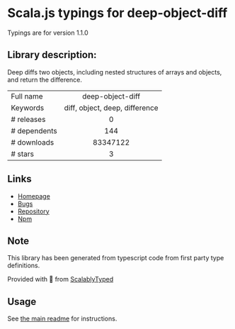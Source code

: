 
# Scala.js typings for deep-object-diff

Typings are for version 1.1.0

## Library description:
Deep diffs two objects, including nested structures of arrays and objects, and return the difference.

|                    |                 |
| ------------------ | :-------------: |
| Full name          | deep-object-diff |
| Keywords           | diff, object, deep, difference |
| # releases         | 0 |
| # dependents       | 144 |
| # downloads        | 83347122 |
| # stars            | 3 |

## Links
- [Homepage](https://github.com/mattphillips/deep-object-diff#readme)
- [Bugs](https://github.com/mattphillips/deep-object-diff/issues)
- [Repository](https://github.com/mattphillips/deep-object-diff)
- [Npm](https://www.npmjs.com/package/deep-object-diff)
    


## Note
This library has been generated from typescript code from first party type definitions.

Provided with :purple_heart: from [ScalablyTyped](https://github.com/oyvindberg/ScalablyTyped)

## Usage
See [the main readme](../../readme.md) for instructions.


